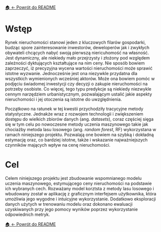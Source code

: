 
[🏠 ← Powrót do README](../README.md)
# Wstęp

Rynek nieruchomości stanowi jeden z kluczowych filarów gospodarki, budząc spore zainteresowanie inwestorów, deweloperów jak i zwykłych obywateli chcących nabyć swoją pierwszą niericuhomość na własność. Jest dynamiczny, ale niekiedy mało przejrzysty i złożony pod względem zależności dyktujących kształtujące na nim ceny. Nie sposób bowiem zaprzeczyć, iż precyzyjna wycena wartości nieruchomości może sprawić istotne wyzwanie. Jednocześnie jest ona niezywkle przydatna dla wszystkich wymienionych wcześniej aktorów. Może ona bowiem pomóc w podjęciu świadomej inwestycji czy decyzji o zakupie nieruchomości na potrzeby osobiste. Co więcej, tego typu predykcje są niekiedy niezwykle cennym narzędziem urbanistycznym, pozwalającym ustalić jakie aspekty nieruchomości i jej otoczenia są istotne do uwzględnienia.

Początkowo na ratunek w tej kwestii przychodziły tracycyjne metody statystyczne. Jednakże wraz z rozwojem technologii i zwiększeniem dostępu do wielkich zbiorów danych (ang. *datasets*), coraz częściej sięga się w tym celu po nowoczesne metody uczenia maszynowego takie jak chociażby metoda lasu losowego (ang. *random forest*, RF) wykorzystana w ramach niniejszego projektu. Pozwalają one bowiem na szybką i dokładną estymację oraz, co bardziej istotne, także i wskazanie najważniejszych czynników mających wpływ na cenę nieruchomości.

# Cel

Celem niniejszego projektu jest zbudowanie wspomnianego modelu uczenia maszynowego, estymującego ceny nieruchomości na podstawie ich wybranych cech. Rozważany model korztsta z metody lasu losowego i wbudowany został w aplikację z graficznym interfejsem użytkownika, która umożliwia jego wygodne i intuicyjne wykorzystanie. Dodatkowo eksploracji danych użytych w trenowaniu modelu oraz dokonano ewaluacji uzyskiwanych przy jego pomocy wyników poprzez wykorzystanie odpowiednich metryk.

[🏠 ← Powrót do README](../README.md)